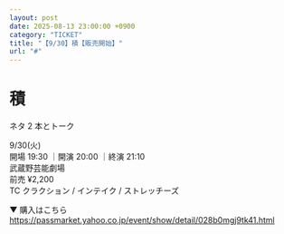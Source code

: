 ```yaml
---
layout: post
date: 2025-08-13 23:00:00 +0900
category: "TICKET"
title: "【9/30】積【販売開始】"
url: "#"
---
```


# 積 <br>

ネタ 2 本とトーク

<i class="fa-regular fa-calendar-alt"></i> 9/30(火)<br>
<i class="fa-regular fa-clock"></i> 開場 19:30 ｜開演 20:00 ｜終演 21:10 <br>
<i class="fa-solid fa-location-dot"></i> 武蔵野芸能劇場<br>
<i class="fa-solid fa-ticket"></i> 前売 ¥2,200<br>
<i class="fa-solid fa-users"></i> TC クラクション / インテイク / ストレッチーズ

▼ 購入はこちら<br>
<https://passmarket.yahoo.co.jp/event/show/detail/028b0mgj9tk41.html>
